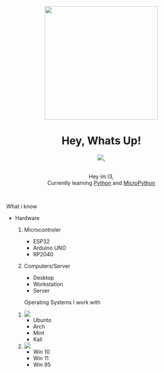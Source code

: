 <div align="center">
    <a href="https://i3mc.eu" align="center"><img src="https://i.ibb.co/XxLNNqq/Design-ohne-Titel-8-removebg-preview.png" width="300"/></a>
    <h1>Hey, Whats Up!</h1>
</div>

<div id="socials" align="center">
    <a href="https://www.linkedin.com/in/i3-319925213/">
        <img src="https://img.shields.io/badge/LinkedIn-blue" >
    </a>
    <a href="https://www.instagram.com/nerdy._.tech/">
        <img src="https://img.shields.io/badge/Instagram-pink" alt="">
    </a>
</div>
<div align="center">
    <img src="https://komarev.com/ghpvc/?username=i3mc-eu&style=flat-square&color=green" alt=""/>
</div>

<br>

<p align="center">Hey im I3, <br> Currently learning <a href="https://www.python.org/">Python</a> and <a href="https://micropython.org/">MicroPython</a> </p>

<br>

<p>What i know</p>
<ul>
	<li>
		<p>Hardware</p>
		<ol>
			<li>
				<p>Microcontroler</p>
				<ul>
					<li>ESP32</li>
					<li>Arduino UNO</li>
					<li>RP2040</li>
				</ul>
			</li>
			<li>
				<p>Computers/Server</p>
				<ul>
					<li>Desktop</li>
					<li>Workstation</li>
					<li>Server</li>
				</ul>
			</li>
		</ol>
	</li>
	<ol>
		<p>Operating Systems I work with</p>
		<li>
			<a href="https://www.linux.org/pages/download/">
                <img src="https://img.shields.io/badge/linux-black?style=for-the-badge&logo=Linux">
            </a>
			<ul>
				<li>Ubunto</li>
                <li>Arch</li>
                <li>Mint</li>
                <li>Kali</li>
			</ul>
		</li>
		<li>
			<a href="https://www.microsoft.com/de-at/windows">
                <img src="https://img.shields.io/badge/Windows-black?style=for-the-badge&logo=Windows">
            </a>
			<ul>
				<li>Win 10</li>
                <li>Win 11</li>
                <li>Win 95</li>
			</ul>
		</li>
	</ol>
</ul>
